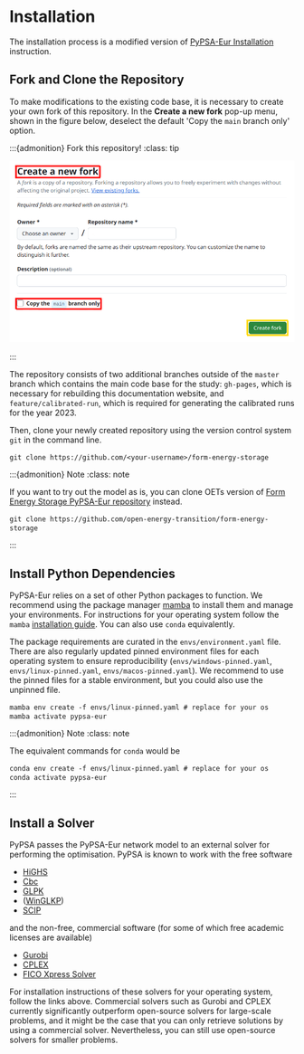 # Installation

The installation process is a modified version of [PyPSA-Eur Installation](https://pypsa-eur.readthedocs.io/en/latest/installation.html) instruction.

## Fork and Clone the Repository

To make modifications to the existing code base, it is necessary to create your own fork of this repository. In the **Create a new fork** pop-up menu, shown in the figure below, deselect the default 'Copy the `main` branch only' option.

:::{admonition} Fork this repository!
:class: tip

![fork option](img/fork_option.png)

:::

The repository consists of two additional branches outside of the `master` branch which contains the main code base for the study: `gh-pages`, which is necessary for rebuilding this documentation website, and `feature/calibrated-run`, which is required for generating the calibrated runs for the year 2023.

Then, clone your newly created repository using the version control system `git` in the command line.

```git 
git clone https://github.com/<your-username>/form-energy-storage
```


:::{admonition} Note
:class: note

If you want to try out the model as is, you can clone OETs version of [Form Energy Storage  PyPSA-Eur repository](https://github.com/open-energy-transition/form-energy-storage) instead. 
    
```
git clone https://github.com/open-energy-transition/form-energy-storage
```

:::


## Install Python Dependencies

PyPSA-Eur relies on a set of other Python packages to function. We recommend using the package manager [mamba](https://mamba.readthedocs.io/en/latest/) to install them and manage your environments. For instructions for your operating system follow the `mamba` [installation guide](https://mamba.readthedocs.io/en/latest/installation/mamba-installation.html). You can also use `conda` equivalently.

The package requirements are curated in the `envs/environment.yaml` file. There are also regularly updated pinned environment files for each operating system to ensure reproducibility (`envs/windows-pinned.yaml`, `envs/linux-pinned.yaml`, `envs/macos-pinned.yaml`). We recommend to use the pinned files for a stable environment, but you could also use the unpinned file.

```
mamba env create -f envs/linux-pinned.yaml # replace for your os
mamba activate pypsa-eur
```
:::{admonition} Note
:class: note

The equivalent commands for `conda` would be

```
conda env create -f envs/linux-pinned.yaml # replace for your os
conda activate pypsa-eur
```

:::

## Install a Solver

PyPSA passes the PyPSA-Eur network model to an external solver for performing the optimisation. PyPSA is known to work with the free software

- [HiGHS](https://highs.dev/)
- [Cbc](https://projects.coin-or.org/Cbc#DownloadandInstall)
- [GLPK](https://www.gnu.org/software/glpk/)
- ([WinGLKP](http://winglpk.sourceforge.net/))
- [SCIP](https://scipopt.github.io/PySCIPOpt/docs/html/index.html)

and the non-free, commercial software (for some of which free academic licenses are available)

- [Gurobi](https://www.gurobi.com/documentation/quickstart.html)
- [CPLEX](https://www.ibm.com/products/ilog-cplex-optimization-studio)
- [FICO Xpress Solver](https://www.fico.com/de/products/fico-xpress-solver)

For installation instructions of these solvers for your operating system, follow the links above. Commercial solvers such as Gurobi and CPLEX currently significantly outperform open-source solvers for large-scale problems, and it might be the case that you can only retrieve solutions by using a commercial solver. Nevertheless, you can still use open-source solvers for smaller problems.


